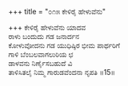 +++
title = "೦೧೫ ಕೇಳಿರೈ ಹೇಳುವೆನು"

+++
ಕೇಳಿರೈ ಹೇಳುವೆನು ಯಾದವ  
ರಾಳು ಬಂದುದು ಗಡ ಜನಾರ್ದನ  
ಕೋಳುವೋದನು ಗಡ ಯುಧಿಷ್ಠಿರ ಭೀಮ ಪಾರ್ಥರಿಗೆ   
ಗಾಳಿ ಬೆಂಬಲವಾಗಲುರಿಯ ಛ  
ಡಾಳವನು ನಿರ್ಣೈಸಬಹುದೆ ವಿ  
ತಾಳಿಸಿತಲೈ ನಿಮ್ಮ ಗಾರುಡವೆಂದನಾ ನೃಪತಿ     ॥15॥